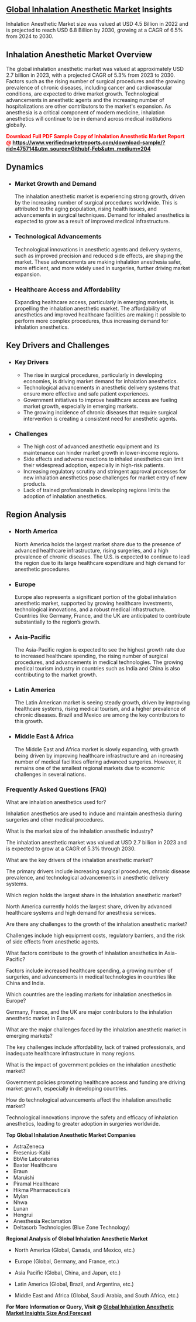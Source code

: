 <h2><a href="https://www.verifiedmarketreports.com/download-sample/?rid=475714&amp;utm_source=Githubf&amp;utm_medium=204" target="_blank">Global Inhalation Anesthetic Market</a> Insights</h2><p>Inhalation Anesthetic Market size was valued at USD 4.5 Billion in 2022 and is projected to reach USD 6.8 Billion by 2030, growing at a CAGR of 6.5% from 2024 to 2030.</p><p> <!DOCTYPE html> <html lang="en"> <head> <meta charset="UTF-8"> <meta name="viewport" content="width=device-width, initial-scale=1.0"> <meta name="description" content="Inhalation Anesthetic Market Overview, Dynamics, Key Drivers, Challenges, and Region Analysis with Market Value."> <title>Inhalation Anesthetic Market Overview</title> </head> <body> <h2>Inhalation Anesthetic Market Overview</h2> <p>The global inhalation anesthetic market was valued at approximately USD 2.7 billion in 2023, with a projected CAGR of 5.3% from 2023 to 2030. Factors such as the rising number of surgical procedures and the growing prevalence of chronic diseases, including cancer and cardiovascular conditions, are expected to drive market growth. Technological advancements in anesthetic agents and the increasing number of hospitalizations are other contributors to the market's expansion. As anesthesia is a critical component of modern medicine, inhalation anesthetics will continue to be in demand across medical institutions globally.</p> <p><strong><p><span class=""><span style="color: #ff0000;"><strong>Download Full PDF Sample Copy of Inhalation Anesthetic Market Report</strong> @ </span><a href="https://www.verifiedmarketreports.com/download-sample/?rid=475714&amp;utm_source=Githubf-Feb&amp;utm_medium=204" target="_blank">https://www.verifiedmarketreports.com/download-sample/?rid=475714&amp;utm_source=Githubf-Feb&amp;utm_medium=204</a></span></p></strong></p> <h2>Dynamics</h2> <ul> <li><h3>Market Growth and Demand</h3> The inhalation anesthetic market is experiencing strong growth, driven by the increasing number of surgical procedures worldwide. This is attributed to the aging population, rising health issues, and advancements in surgical techniques. Demand for inhaled anesthetics is expected to grow as a result of improved medical infrastructure.</li> <li><h3>Technological Advancements</h3> Technological innovations in anesthetic agents and delivery systems, such as improved precision and reduced side effects, are shaping the market. These advancements are making inhalation anesthesia safer, more efficient, and more widely used in surgeries, further driving market expansion.</li> <li><h3>Healthcare Access and Affordability</h3> Expanding healthcare access, particularly in emerging markets, is propelling the inhalation anesthetic market. The affordability of anesthetics and improved healthcare facilities are making it possible to perform more complex procedures, thus increasing demand for inhalation anesthetics.</li> </ul> <h2>Key Drivers and Challenges</h2> <ul> <li><h3>Key Drivers</h3> <ul> <li>The rise in surgical procedures, particularly in developing economies, is driving market demand for inhalation anesthetics.</li> <li>Technological advancements in anesthetic delivery systems that ensure more effective and safe patient experiences.</li> <li>Government initiatives to improve healthcare access are fueling market growth, especially in emerging markets.</li> <li>The growing incidence of chronic diseases that require surgical intervention is creating a consistent need for anesthetic agents.</li> </ul> </li> <li><h3>Challenges</h3> <ul> <li>The high cost of advanced anesthetic equipment and its maintenance can hinder market growth in lower-income regions.</li> <li>Side effects and adverse reactions to inhaled anesthetics can limit their widespread adoption, especially in high-risk patients.</li> <li>Increasing regulatory scrutiny and stringent approval processes for new inhalation anesthetics pose challenges for market entry of new products.</li> <li>Lack of trained professionals in developing regions limits the adoption of inhalation anesthetics.</li> </ul> </li> </ul> <h2>Region Analysis</h2> <ul> <li><h3>North America</h3> North America holds the largest market share due to the presence of advanced healthcare infrastructure, rising surgeries, and a high prevalence of chronic diseases. The U.S. is expected to continue to lead the region due to its large healthcare expenditure and high demand for anesthetic procedures.</li> <li><h3>Europe</h3> Europe also represents a significant portion of the global inhalation anesthetic market, supported by growing healthcare investments, technological innovations, and a robust medical infrastructure. Countries like Germany, France, and the UK are anticipated to contribute substantially to the region’s growth.</li> <li><h3>Asia-Pacific</h3> The Asia-Pacific region is expected to see the highest growth rate due to increased healthcare spending, the rising number of surgical procedures, and advancements in medical technologies. The growing medical tourism industry in countries such as India and China is also contributing to the market growth.</li> <li><h3>Latin America</h3> The Latin American market is seeing steady growth, driven by improving healthcare systems, rising medical tourism, and a higher prevalence of chronic diseases. Brazil and Mexico are among the key contributors to this growth.</li> <li><h3>Middle East & Africa</h3> The Middle East and Africa market is slowly expanding, with growth being driven by improving healthcare infrastructure and an increasing number of medical facilities offering advanced surgeries. However, it remains one of the smallest regional markets due to economic challenges in several nations.</li> </ul> <h3>Frequently Asked Questions (FAQ)</h3> <p>What are inhalation anesthetics used for?</p> <p>Inhalation anesthetics are used to induce and maintain anesthesia during surgeries and other medical procedures.</p> <p>What is the market size of the inhalation anesthetic industry?</p> <p>The inhalation anesthetic market was valued at USD 2.7 billion in 2023 and is expected to grow at a CAGR of 5.3% through 2030.</p> <p>What are the key drivers of the inhalation anesthetic market?</p> <p>The primary drivers include increasing surgical procedures, chronic disease prevalence, and technological advancements in anesthetic delivery systems.</p> <p>Which region holds the largest share in the inhalation anesthetic market?</p> <p>North America currently holds the largest share, driven by advanced healthcare systems and high demand for anesthesia services.</p> <p>Are there any challenges to the growth of the inhalation anesthetic market?</p> <p>Challenges include high equipment costs, regulatory barriers, and the risk of side effects from anesthetic agents.</p> <p>What factors contribute to the growth of inhalation anesthetics in Asia-Pacific?</p> <p>Factors include increased healthcare spending, a growing number of surgeries, and advancements in medical technologies in countries like China and India.</p> <p>Which countries are the leading markets for inhalation anesthetics in Europe?</p> <p>Germany, France, and the UK are major contributors to the inhalation anesthetic market in Europe.</p> <p>What are the major challenges faced by the inhalation anesthetic market in emerging markets?</p> <p>The key challenges include affordability, lack of trained professionals, and inadequate healthcare infrastructure in many regions.</p> <p>What is the impact of government policies on the inhalation anesthetic market?</p> <p>Government policies promoting healthcare access and funding are driving market growth, especially in developing countries.</p> <p>How do technological advancements affect the inhalation anesthetic market?</p> <p>Technological innovations improve the safety and efficacy of inhalation anesthetics, leading to greater adoption in surgeries worldwide.</p> </body> </html> </p><p><strong>Top Global Inhalation Anesthetic Market Companies</strong></p><div data-test-id=""><p><li>AstraZeneca</li><li> Fresenius-Kabi</li><li> BbVie Laboratories</li><li> Baxter Healthcare</li><li> Braun</li><li> Maruishi</li><li> Piramal Healthcare</li><li> Hikma Pharmaceuticals</li><li> Mylan</li><li> Nhwa</li><li> Lunan</li><li> Hengrui</li><li> Anesthesia Reclamation</li><li> Deltasorb Technologies (Blue Zone Technology)</li></p><div><strong>Regional Analysis of&nbsp;Global Inhalation Anesthetic Market</strong></div><ul><li dir="ltr"><p dir="ltr">North America&nbsp;(Global, Canada, and Mexico, etc.)</p></li><li dir="ltr"><p dir="ltr">Europe (Global, Germany, and France, etc.)</p></li><li dir="ltr"><p dir="ltr">Asia Pacific&nbsp;(Global, China, and Japan, etc.)</p></li><li dir="ltr"><p dir="ltr">Latin America&nbsp;(Global, Brazil, and Argentina, etc.)</p></li><li dir="ltr">Middle East and Africa&nbsp;(Global, Saudi Arabia, and South Africa, etc.)</li></ul><p><strong>For More Information or Query, Visit @&nbsp;</strong><strong><a href="https://www.verifiedmarketreports.com/product/inhalation-anesthetic-market/?utm_source=Githubf&amp;utm_medium=204" target="_blank">Global Inhalation Anesthetic Market Insights Size And Forecast</a></strong></p></div>
